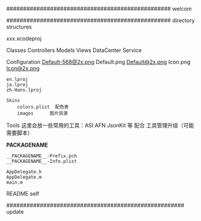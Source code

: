 
#################################################
welcom 




#################################################
directory structures

xxx.xcodeproj

Classes
	Controllers
	Models
	Views
	DataCenter
	Service

Configuration
	Default-568@2x.png
	Default.png
	Default@2x.png
	Icon.png
	Icon@2x.png

	en.lproj
	ja.lproj
	zh-Hans.lproj

	Skins
		colors.plist  配色表
		images		图片资源

Tools   这里会放一些常用的工具：ASI AFN JsonKit 等 配合 工具管理升级（可能需要脚本）



__PACKAGENAME__

	__PACKAGENAME__-Prefix.pch
	__PACKAGENAME__-Info.plist

	AppDelegate.h
	AppDelegate.m
	main.m


README  self



#####################################################
update




		

